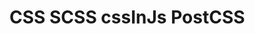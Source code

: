 # CSS SCSS cssInJs PostCSS

<!-- Lo que se espera de esta sección:
- Usamos SCSS, y la idea a futuro de PostCSS -->